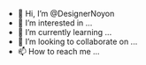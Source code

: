 - 👋 Hi, I’m @DesignerNoyon
- 👀 I’m interested in ...
- 🌱 I’m currently learning ...
- 💞️ I’m looking to collaborate on ...
- 📫 How to reach me ...

<!---
DesignerNoyon/DesignerNoyon is a ✨ special ✨ repository because its `README.md` (this file) appears on your GitHub profile.
You can click the Preview link to take a look at your changes.
--->

